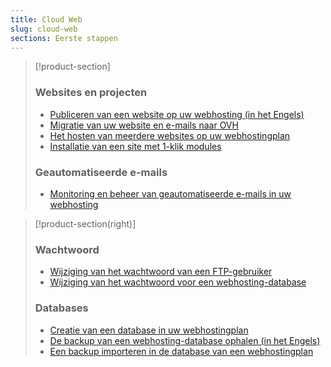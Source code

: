 ```yaml
---
title: Cloud Web
slug: cloud-web
sections: Eerste stappen
---
```


> [!product-section]
>
> ### Websites en projecten
>
> - [Publiceren van een website op uw webhosting (in het Engels)](https://docs.ovh.com/gb/en/hosting/web_hosting_how_to_get_my_website_online/)
> - [Migratie van uw website en e-mails naar OVH](https://docs.ovh.com/nl/hosting/migreer-website-naar-ovh/)
> - [Het hosten van meerdere websites op uw webhostingplan](https://docs.ovh.com/nl/hosting/multisite-configuratie-meerdere-websites/)
> - [Installatie van een site met 1-klik modules](https://docs.ovh.com/nl/hosting/1-klik-modules/)
>
> ### Geautomatiseerde e-mails
>
> - [Monitoring en beheer van geautomatiseerde e-mails in uw webhosting](https://docs.ovh.com/nl/hosting/web_hosting_monitoren_van_automatische_e-mails/)
>

> [!product-section(right)]
>
> ### Wachtwoord
>
> - [Wijziging van het wachtwoord van een FTP-gebruiker](https://docs.ovh.com/nl/hosting/wijzigen-wachtwoord-ftp-gebruiker/)
> - [Wijziging van het wachtwoord voor een webhosting-database](https://docs.ovh.com/nl/hosting/wijzigen-wachtwoord-database/)
>
> ### Databases
>
> - [Creatie van een database in uw webhostingplan](https://docs.ovh.com/nl/hosting/database-creatie/)
> - [De backup van een webhosting-database ophalen (in het Engels)](https://docs.ovh.com/gb/en/hosting/web_hosting_database_export_guide/)
> - [Een backup importeren in de database van een webhostingplan](https://docs.ovh.com/nl/hosting/gedeelde-handleiding-importeren-mysql-databank/)
>